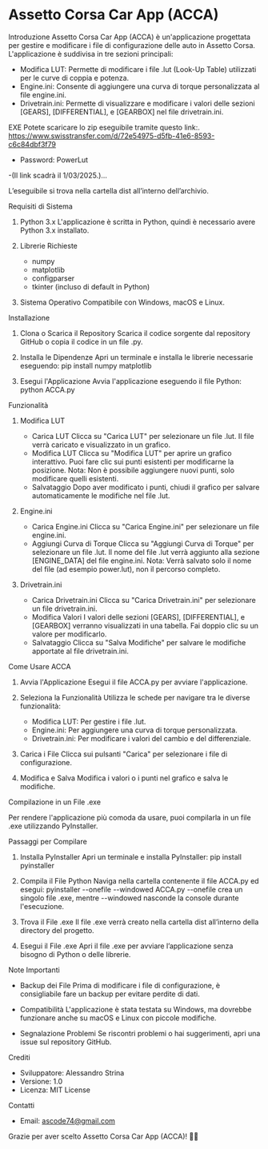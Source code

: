 # Assetto Corsa Car App (ACCA)

Introduzione
Assetto Corsa Car App (ACCA) è un'applicazione progettata per gestire e modificare i file di configurazione delle auto in Assetto Corsa. L'applicazione è suddivisa in tre sezioni principali:

- Modifica LUT: Permette di modificare i file .lut (Look-Up Table) utilizzati per le curve di coppia e potenza.
- Engine.ini: Consente di aggiungere una curva di torque personalizzata al file engine.ini.
- Drivetrain.ini: Permette di visualizzare e modificare i valori delle sezioni [GEARS], [DIFFERENTIAL], e [GEARBOX] nel file drivetrain.ini.

EXE
Potete scaricare lo zip eseguibile tramite questo link:. 
https://www.swisstransfer.com/d/72e54975-d5fb-41e6-8593-c6c84dbf3f79
- Password: PowerLut

-(Il link scadrà il 1/03/2025.)...

L’eseguibile si trova nella cartella dist all’interno dell’archivio.

Requisiti di Sistema

1. Python 3.x
   L'applicazione è scritta in Python, quindi è necessario avere Python 3.x installato.

2. Librerie Richieste
   - numpy
   - matplotlib
   - configparser
   - tkinter (incluso di default in Python)

3. Sistema Operativo
   Compatibile con Windows, macOS e Linux.

Installazione

1. Clona o Scarica il Repository
   Scarica il codice sorgente dal repository GitHub o copia il codice in un file .py.

2. Installa le Dipendenze
   Apri un terminale e installa le librerie necessarie eseguendo:
   pip install numpy matplotlib

3. Esegui l'Applicazione
   Avvia l'applicazione eseguendo il file Python:
   python ACCA.py

Funzionalità

1. Modifica LUT
   - Carica LUT
     Clicca su "Carica LUT" per selezionare un file .lut. Il file verrà caricato e visualizzato in un grafico.
   - Modifica LUT
     Clicca su "Modifica LUT" per aprire un grafico interattivo. Puoi fare clic sui punti esistenti per modificarne la posizione.
     Nota: Non è possibile aggiungere nuovi punti, solo modificare quelli esistenti.
   - Salvataggio
     Dopo aver modificato i punti, chiudi il grafico per salvare automaticamente le modifiche nel file .lut.

2. Engine.ini
   - Carica Engine.ini
     Clicca su "Carica Engine.ini" per selezionare un file engine.ini.
   - Aggiungi Curva di Torque
     Clicca su "Aggiungi Curva di Torque" per selezionare un file .lut. Il nome del file .lut verrà aggiunto alla sezione [ENGINE_DATA] del file engine.ini.
     Nota: Verrà salvato solo il nome del file (ad esempio power.lut), non il percorso completo.

3. Drivetrain.ini
   - Carica Drivetrain.ini
     Clicca su "Carica Drivetrain.ini" per selezionare un file drivetrain.ini.
   - Modifica Valori
     I valori delle sezioni [GEARS], [DIFFERENTIAL], e [GEARBOX] verranno visualizzati in una tabella.
     Fai doppio clic su un valore per modificarlo.
   - Salvataggio
     Clicca su "Salva Modifiche" per salvare le modifiche apportate al file drivetrain.ini.

Come Usare ACCA

1. Avvia l'Applicazione
   Esegui il file ACCA.py per avviare l'applicazione.

2. Seleziona la Funzionalità
   Utilizza le schede per navigare tra le diverse funzionalità:
   - Modifica LUT: Per gestire i file .lut.
   - Engine.ini: Per aggiungere una curva di torque personalizzata.
   - Drivetrain.ini: Per modificare i valori del cambio e del differenziale.

3. Carica i File
   Clicca sui pulsanti "Carica" per selezionare i file di configurazione.

4. Modifica e Salva
   Modifica i valori o i punti nel grafico e salva le modifiche.

Compilazione in un File .exe

Per rendere l'applicazione più comoda da usare, puoi compilarla in un file .exe utilizzando PyInstaller.

Passaggi per Compilare

1. Installa PyInstaller
   Apri un terminale e installa PyInstaller:
   pip install pyinstaller

2. Compila il File Python
   Naviga nella cartella contenente il file ACCA.py ed esegui:
   pyinstaller --onefile --windowed ACCA.py
   --onefile crea un singolo file .exe, mentre --windowed nasconde la console durante l'esecuzione.

3. Trova il File .exe
   Il file .exe verrà creato nella cartella dist all’interno della directory del progetto.

4. Esegui il File .exe
   Apri il file .exe per avviare l’applicazione senza bisogno di Python o delle librerie.

Note Importanti

- Backup dei File
  Prima di modificare i file di configurazione, è consigliabile fare un backup per evitare perdite di dati.

- Compatibilità
  L'applicazione è stata testata su Windows, ma dovrebbe funzionare anche su macOS e Linux con piccole modifiche.

- Segnalazione Problemi
  Se riscontri problemi o hai suggerimenti, apri una issue sul repository GitHub.

Crediti
- Sviluppatore: Alessandro Strina
- Versione: 1.0
- Licenza: MIT License

Contatti
- Email: ascode74@gmail.com

Grazie per aver scelto Assetto Corsa Car App (ACCA)! 🚗💨
```
